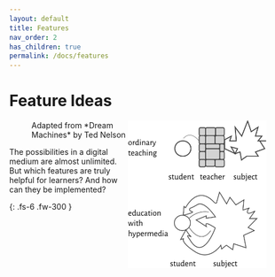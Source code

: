 ```yaml
---
layout: default
title: Features
nav_order: 2
has_children: true
permalink: /docs/features
---
```


# Feature Ideas

<figure>
  <img align="right" width="250"  src="/assets/images/hyperlearning.svg">
  <figcaption>Adapted from *Dream Machines* by Ted Nelson</figcaption>
</figure>




The possibilities in a digital medium are almost unlimited. But which features are truly helpful for learners? And how can they be implemented? 

{: .fs-6 .fw-300 }
